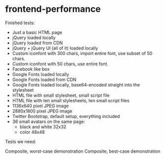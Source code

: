 frontend-performance
====================

Finished tests:
* Just a basic HTML page
* jQuery loaded locally
* jQuery loaded from CDN
* jQuery + jQuery UI (all of it) loaded locally
* Custom iconfont with 300 chars, import entire font, use subset of 50 chars.
* Custom iconfont with 50 chars, use entire font.
* Facebook like box
* Google Fonts loaded locally
* Google Fonts loaded from CDN
* Google Fonts loaded locally, base64-encoded straight into the stylesheet
* HTML file with small stylesheet, small script file
* HTML file with ten small stylesheets, ten small script files
* 1136x640 pixel JPEG image
* 2880x1800 pixel JPEG image
* Twitter Bootstrap, default setup, everything included
* 36 small avatars on the same page: 
  - black and white 32x32
  - color 48x48

Tests we need:

Composite, worst-case demonstration
Composite, best-case demonstration
